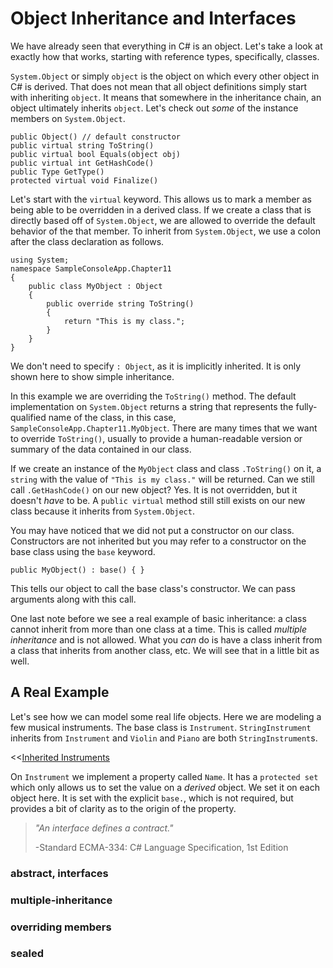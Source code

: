 # Object Inheritance and Interfaces

We have already seen that everything in C# is an object.  Let's take a look at exactly how that works, starting with reference types, specifically, classes.

`System.Object` or simply `object` is the object on which every other object in C# is derived.  That does not mean that all object definitions simply start with inheriting `object`.  It means that somewhere in the inheritance chain, an object ultimately inherits `object`.  Let's check out _some_ of the instance members on `System.Object`.  

    public Object() // default constructor
    public virtual string ToString()
    public virtual bool Equals(object obj)
    public virtual int GetHashCode()
    public Type GetType()
    protected virtual void Finalize()

Let's start with the `virtual` keyword.  This allows us to mark a member as being able to be overridden in a derived class.  If we create a class that is directly based off of `System.Object`, we are allowed to override the default behavior of the that member.  To inherit from `System.Object`, we use a colon after the class declaration as follows.

    using System;
    namespace SampleConsoleApp.Chapter11
    {
        public class MyObject : Object
        {
            public override string ToString()
            {
                return "This is my class.";
            }
        }
    }

We don't need to specify `: Object`, as it is implicitly inherited.  It is only shown here to show simple inheritance.

In this example we are overriding the `ToString()` method.  The default implementation on `System.Object` returns a string that represents the fully-qualified name of the class, in this case, `SampleConsoleApp.Chapter11.MyObject`.  There are many times that we want to override `ToString()`, usually to provide a human-readable version or summary of the data contained in our class.

If we create an instance of the `MyObject` class and class `.ToString()` on it, a `string` with the value of `"This is my class."` will be returned.  Can we still call `.GetHashCode()` on our new object?  Yes.  It is not overridden, but it doesn't _have_ to be.  A `public virtual` method still still exists on our new class because it inherits from `System.Object`.  

You may have noticed that we did not put a constructor on our class.  Constructors are not inherited but you may refer to a constructor on the base class using the `base` keyword.

    public MyObject() : base() { }

This tells our object to call the base class's constructor.  We can pass arguments along with this call.  

One last note before we see a real example of basic inheritance: a class cannot inherit from more than one class at a time.  This is called _multiple inheritance_ and is not allowed.  What you _can_ do is have a class inherit from a class that inherits from another class, etc.  We will see that in a little bit as well.

## A Real Example

Let's see how we can model some real life objects.  Here we are modeling a few musical instruments.  The base class is `Instrument`.  `StringInstrument` inherits from `Instrument` and `Violin` and `Piano` are both `StringInstrument`s.

<<[Inherited Instruments](cs/ch11-01.cs)

On `Instrument` we implement a property called `Name`.  It has a `protected set` which only allows us to set the value on a _derived_ object.  We set it on each object here.  It is set with the explicit `base.`, which is not required, but provides a bit of clarity as to the origin of the property.












> _"An interface defines a contract."_
>
> -Standard ECMA-334: C# Language Specification, 1st Edition

### abstract, interfaces

### multiple-inheritance

### overriding members

### sealed

